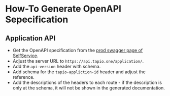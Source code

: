 
# How-To Generate OpenAPI Sepecification


## Application API

- Get the OpenAPI specification from the [prod swagger page of SelfService](https://apissappsspprodwe01.azurewebsites.net/swagger/v1/swagger.json).
- Adjust the server URL to `https://api.tapio.one/application/`.
- Add the `api-version` header with schema.
- Add schema for the `tapio-appliction-id` header and adjust the reference.
- Add the descriptions of the headers to each route - if the description is only at the schema, it will not be shown in the generated documentation.
